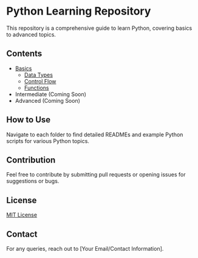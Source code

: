 # Python Learning Repository

This repository is a comprehensive guide to learn Python, covering basics to advanced topics.

## Contents
- [Basics](/basics)
  - [Data Types](/basics/data_types)
  - [Control Flow](/basics/control_flow)
  - [Functions](/basics/functions)
- Intermediate (Coming Soon)
- Advanced (Coming Soon)

## How to Use
Navigate to each folder to find detailed READMEs and example Python scripts for various Python topics.

## Contribution
Feel free to contribute by submitting pull requests or opening issues for suggestions or bugs.

## License
[MIT License](LICENSE.md)

## Contact
For any queries, reach out to [Your Email/Contact Information].

